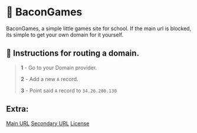 # 🥓 BaconGames
BaconGames, a simple little games site for school.
If the main url is blocked, its simple to get your own domain for it yourself.

## 📜 Instructions for routing a domain.

> **1** - Go to your Domain provider.
> 
> **2** - Add a new `A` record.
>
> **3** - Point said `A` record to ```34.26.200.130```

## Extra:
[Main URL](https://bacongamz.net)
[Secondary URL](https://bacongamz-temp.onrender.com)
[License](https://github.com/DaBaconKing/bacongames/blob/main/LICENSE)
